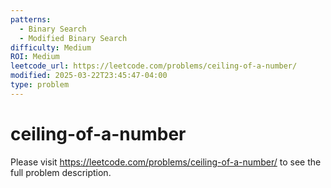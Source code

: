 ```yaml
---
patterns:
  - Binary Search
  - Modified Binary Search
difficulty: Medium
ROI: Medium
leetcode_url: https://leetcode.com/problems/ceiling-of-a-number/
modified: 2025-03-22T23:45:47-04:00
type: problem
---
```


# ceiling-of-a-number

Please visit https://leetcode.com/problems/ceiling-of-a-number/ to see the full problem description.
